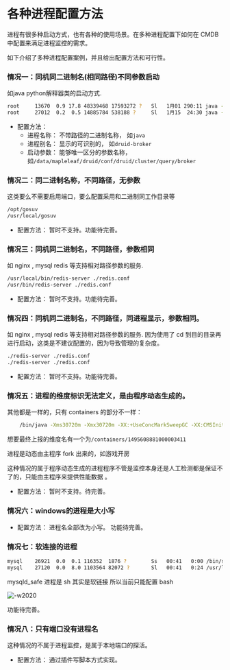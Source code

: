 # 各种进程配置方法

进程有很多种启动方式，也有各种的使用场景。在多种进程配置下如何在 CMDB 中配置来满足进程监控的需求。

如下介绍了多种进程配置案例，并且给出配置方法和可行性。

### 情况一：同机同二进制名(相同路径)不同参数启动

如java python解释器类的启动方式.

```bash
root     13670  0.9 17.8 48339468 17593272 ?   Sl   1月01 290:11 java -server -Xms24g -Xmx24g -XX:MaxDirectMemorySize=32g -XX:+ExitOnOutOfMemoryError -Duser.timezone=UTC -Dfile.encoding=UTF-8 -Djava.io.tmpdir=var/tmp -Djava.util.logging.manager=org.apache.logging.log4j.jul.LogManager -cp /data/mapleleaf/druid/conf/druid/cluster/query/broker:/data/mapleleaf/druid/conf/druid/cluster/query/_common:/data/mapleleaf/druid/conf/druid/cluster/query/_common/hadoop-xml:/data/mapleleaf/druid/conf/druid/cluster/query/../_common:/data/mapleleaf/druid/conf/druid/cluster/query/../_common/hadoop-xml:/data/mapleleaf/druid/bin/../lib/* org.apache.druid.cli.Main server broker
root     27012  0.2  0.5 14885784 538188 ?     Sl   1月15  24:30 java -server -Xms512m -Xmx512m -XX:+ExitOnOutOfMemoryError -Duser.timezone=UTC -Dfile.encoding=UTF-8 -Djava.io.tmpdir=var/tmp -Djava.util.logging.manager=org.apache.logging.log4j.jul.LogManager -cp /data/mapleleaf/druid/conf/druid/cluster/data/middleManager:/data/mapleleaf/druid/conf/druid/cluster/data/_common:/data/mapleleaf/druid/conf/druid/cluster/data/_common/hadoop-xml:/data/mapleleaf/druid/conf/druid/cluster/data/../_common:/data/mapleleaf/druid/conf/druid/cluster/data/../_common/hadoop-xml:/data/mapleleaf/druid/bin/../lib/* org.apache.druid.cli.Main server middleManager
```

* 配置方法：
    * 进程名称： 不带路径的二进制名称， 如`java`
    * 进程别名： 显示的可识别的， 如`druid-broker`
    * 启动参数： 能够唯一区分的参数名称， 如`/data/mapleleaf/druid/conf/druid/cluster/query/broker`

### 情况二：同二进制名称，不同路径，无参数

这类要么不需要启用端口，要么配置采用和二进制同工作目录等

```bash
/opt/gosuv
/usr/local/gosuv
```

* 配置方法： 暂时不支持。功能待完善。

###  情况三：同机同二进制名，不同路径，参数相同

如 nginx , mysql redis 等支持相对路径参数的服务.

```bash
/usr/local/bin/redis-server ./redis.conf
/usr/bin/redis-server ./redis.conf
```

* 配置方法： 暂时不支持。功能待完善。

### 情况四：同机同二进制名，不同路径，同进程显示，参数相同。

如 nginx , mysql redis 等支持相对路径参数的服务. 因为使用了 cd 到目的目录再进行启动，这类是不建议配置的，因为导致管理的复杂度。

```bash
./redis-server ./redis.conf
./redis-server ./redis.conf
```

* 配置方法： 暂时不支持。功能待完善。

### 情况五：进程的维度标识无法定义，是由程序动态生成的。

其他都是一样的，只有 containers 的部分不一样：

```bash
    /bin/java -Xms30720m -Xmx30720m -XX:+UseConcMarkSweepGC -XX:CMSInitiatingOccupancyFraction=75 -XX:+UseCMSInitiatingOccupancyOnly -XX:+DisableExplicitGC -XX:+AlwaysPreTouch -server -Djava.awt.headless=true -Dfile.encoding=UTF-8 -Djna.nosys=true -Dio.netty.noUnsafe=true -Dio.netty.noKeySetOptimization=true -Dlog4j.shutdownHookEnabled=false -Dlog4j2.disable.jmx=true -Dlog4j.skipJansi=true -XX:+HeapDumpOnOutOfMemoryError -Des.path.home=/data1/containers/1495608881000003411/es -cp /data1/containers/1495608881000003411/es/lib/* org.elasticsearch.bootstrap.Elasticsearch -d
```

想要最终上报的维度名有一个为`/containers/1495608881000003411`

进程是动态由主程序 fork 出来的，如游戏开房

这种情况的属于程序动态生成的进程程序不管是监控本身还是人工检测都是保证不了的，只能由主程序来提供性能数据 。

* 配置方法： 暂时不支持。待完善。

### 情况六：windows的进程是大小写

* 配置方法： 进程名全部改为小写。 功能待完善。

### 情况七：软连接的进程

```bash
mysql    26921  0.0  0.1 116352  1876 ?        Ss   00:41   0:00 /bin/sh /usr/bin/mysqld_safe --basedir=/usr
mysql    27120  0.0  8.0 1103564 82072 ?       Sl   00:41   0:24 /usr/libexec/mysqld --basedir=/usr --datadir=/var/lib/mysql --plugin-dir=/usr/lib64/mysql/plugin --log-error=/var/log/mariadb/mariadb.log --pid-file=/var/run/mariadb/mariadb.pid --socket=/var/lib/mysql/mysql.sock
```

mysqld_safe 进程是 sh 其实是软链接 所以当前只能配置 bash

![-w2020](media/15809113169064.jpg)

功能待完善。

### 情况八：只有端口没有进程名

这种情况的不属于进程监控，是属于本地端口的探活。

* 配置方法： 通过插件写脚本方式实现。
